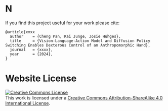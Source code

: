# N
If you find this project useful for your work please cite:
```
@article{xxxx
  author    = {Cheng Pan, Kai Junge, Josie Huhges},
  title     = {Vision-Language-Action Model and Diffusion Policy Switching Enables Dexterous Control of an Anthropomorphic Hand},
  journal   = {xxxx},
  year      = {2024},
}
```

# Website License
<a rel="license" href="http://creativecommons.org/licenses/by-sa/4.0/"><img alt="Creative Commons License" style="border-width:0" src="https://i.creativecommons.org/l/by-sa/4.0/88x31.png" /></a><br />This work is licensed under a <a rel="license" href="http://creativecommons.org/licenses/by-sa/4.0/">Creative Commons Attribution-ShareAlike 4.0 International License</a>.
